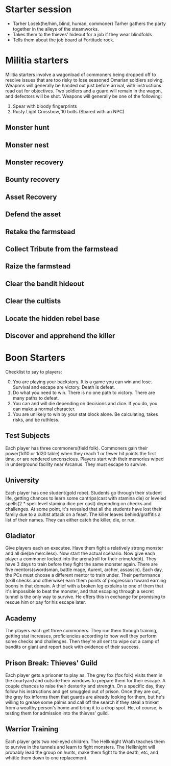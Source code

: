 # Starter session
- Tarher Losek(he/him, blind, human, commoner)
Tarher gathers the party together in the alleys of the steamworks.
- Takes them to the thieves' hideout for a job if they wear blindfolds
- Tells them about the job board at Fortitude rock.


# Militia starters
Militia starters involve a wagonload of commoners being dropped off to resolve issues that are too risky to lose seasoned Omarian soldiers solving. Weapons will generally be handed out just before arrival, with instructions read out for objectives. Two soldiers and a guard will remain in the wagon, and defectors will be shot. Weapons will generally be one of the following:
1. Spear with bloody fingerprints
2. Rusty Light Crossbow, 10 bolts (Shared with an NPC)

## Monster hunt
## Monster nest
## Monster recovery
## Bounty recovery
## Asset Recovery
## Defend the asset
## Retake the farmstead
## Collect Tribute from the farmstead
## Raize the farmstead
## Clear the bandit hideout
## Clear the cultists
## Locate the hidden rebel base
## Discover and apprehend the killer

# Boon Starters
Checklist to say to players:

0. You are playing your backstory. It is a game you can win and lose. Survival and escape are victory. Death is defeat.
1. Do what you need to win. There is no one path to victory. There are many paths to defeat.
2. You can and will die depending on decisions and dice. If you do, you can make a normal character.
3. You are unlikely to win by your stat block alone. Be calculating, takes risks, and be ruthless.


## Test Subjects
Each player has three commoners(field folk). Commoners gain their power(1d10 or 1d20 table) when they reach 1 or fewer hit points the first time, or are rendered unconscious. Players start with their memories wiped in underground facility near Arcanus. They must escape to survive.

## University
Each player has one student(gold robe). Students go through their student life, getting chances to learn some cantrips(cast with stamina die) or leveled spells(2 * spell level stamina dice per cast) depending on checks and challenges. At some point, it's revealed that all the students have lost their family due to a cultist attack on a feast. The killer leaves behind/graffitis a list of their names. They can either catch the killer, die, or run.

## Gladiator
Give players each an executee. Have them fight a relatively strong monster and all die(be merciless). Now start the actual scenario. Now give each player a commoner locked into the arena(roll for their crime/debt). They have 3 days to train before they fight the same monster again. There are five mentors(swordsman, battle mage, Aurent, archer, assassin). Each day, the PCs must choose a different mentor to train under. Their performance (skill checks and otherwise) earn them points of progression toward earning boons in that domain. A thief with a broken leg explains to one of them that it's impossible to beat the monster, and that escaping through a secret tunnel is the only way to survive. He offers this in exchange for promising to rescue him or pay for his escape later.

## Academy
The players each get three commoners. They run them through training, getting stat increases, proficiencies according to how well they perform some checks and challenges. Then they're all sent to wipe out a camp of bandits or giant and report back with evidence of their success.

## Prison Break: Thieves' Guild
Each player gets a prisoner to play as. The grey fox (fox folk) visits them in the courtyard and outside their windows to prepare them for their escape. A couple chances to raise their dexterity and strength. On a specific day, they follow his instructions and get smuggled out of prison. Once they are out, the grey fox informs them that guards are already looking for them, but he's willing to grease some palms and call off the search if they steal a trinket from a wealthy person's home and bring it to a drop spot. He, of course, is testing them for admission into the thieves' guild.

## Warrior Training
Each player gets two red-eyed children. The Hellknight Wrath teaches them to survive in the tunnels and learn to fight monsters. The Hellknight will probably lead the group on hunts, make them fight to the death, etc, and whittle them down to one replacement.